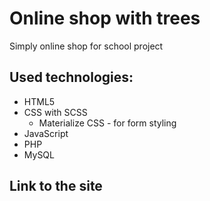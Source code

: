 # Online shop with trees

Simply online shop for school project

## Used technologies:
* HTML5
* CSS with SCSS
  * Materialize CSS - for form styling
* JavaScript
* PHP
* MySQL

## Link to the site

